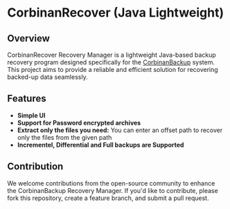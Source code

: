 # CorbinanRecover (Java Lightweight)

## Overview
CorbinanRecover Recovery Manager is a lightweight Java-based backup recovery program designed specifically for the [CorbinanBackup](https://www.cobiansoft.com/cobianbackup.html) system.
This project aims to provide a reliable and efficient solution for recovering backed-up data seamlessly.

## Features
* **Simple UI** 
* **Support for Password encrypted archives**
* **Extract only the files you need:** You can enter an offset path to recover only the files from the given path
* **Incrementel, Differential and Full backups are Supported**

## Contribution
We welcome contributions from the open-source community to enhance the CorbinanBackup Recovery Manager. If you'd like to contribute, please fork this repository, create a feature branch, and submit a pull request.
